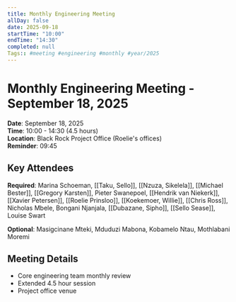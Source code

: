 ```yaml
---
title: Monthly Engineering Meeting
allDay: false
date: 2025-09-18
startTime: "10:00"
endTime: "14:30"
completed: null
Tags:: #meeting #engineering #monthly #year/2025
---
```


# Monthly Engineering Meeting - September 18, 2025

**Date**: September 18, 2025  
**Time**: 10:00 - 14:30 (4.5 hours)  
**Location**: Black Rock Project Office (Roelie's offices)  
**Reminder**: 09:45

## Key Attendees
**Required**: Marina Schoeman, [[Taku, Sello]], [[Nzuza, Sikelela]], [[Michael Bester]], [[Gregory Karsten]], Pieter Swanepoel, [[Hendrik van Niekerk]], [[Xavier Petersen]], [[Roelie Prinsloo]], [[Koekemoer, Willie]], [[Chris Ross]], Nicholas Mbele, Bongani Njanjala, [[Dubazane, Sipho]], [[Sello Sease]], Louise Swart

**Optional**: Masigcinane Mteki, Mduduzi Mabona, Kobamelo Ntau, Mothlabani Moremi

## Meeting Details
- Core engineering team monthly review
- Extended 4.5 hour session
- Project office venue